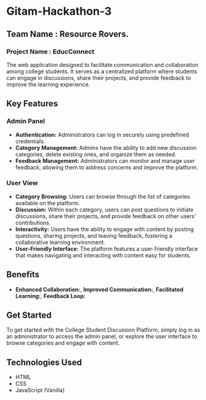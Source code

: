 # Gitam-Hackathon-3
## Team Name     : Resource Rovers.
### Project Name : EducConnect

The web application designed to facilitate communication and collaboration among college students. 
It serves as a centralized platform where students can engage in discussions, share their projects, and 
provide feedback to improve the learning experience.

## Key Features

### Admin Panel

- **Authentication:** Administrators can log in securely using predefined credentials.
- **Category Management:** Admins have the ability to add new discussion categories, delete existing ones, and organize them as needed.
- **Feedback Management:** Administrators can monitor and manage user feedback, allowing them to address concerns and improve the platform.

### User View

- **Category Browsing:** Users can browse through the list of categories available on the platform.
- **Discussion:** Within each category, users can post questions to initiate discussions, share their projects, and provide feedback on other users' contributions.
- **Interactivity:** Users have the ability to engage with content by posting questions, sharing projects, and leaving feedback, fostering a collaborative learning environment.
- **User-Friendly Interface:** The platform features a user-friendly interface that makes navigating and interacting with content easy for students.


## Benefits

- **Enhanced Collaboration:**, **Improved Communication:**, **Facilitated Learning:**, **Feedback Loop:** 

## Get Started

To get started with the College Student Discussion Platform, simply log in as an administrator to access the admin panel, 
or explore the user interface to browse categories and engage with content.

## Technologies Used

- HTML
- CSS
- JavaScript (Vanilla)
  
